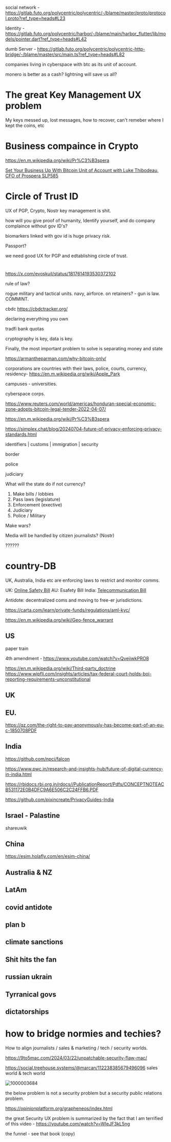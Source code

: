 social network - https://gitlab.futo.org/polycentric/polycentric/-/blame/master/proto/protocol.proto?ref_type=heads#L23

Identity - https://gitlab.futo.org/polycentric/harbor/-/blame/main/harbor_flutter/lib/models/pointer.dart?ref_type=heads#L42

dumb Server - https://gitlab.futo.org/polycentric/polycentric-http-bridge/-/blame/master/src/main.ts?ref_type=heads#L82


companies living in cyberspace with btc as its unit of account.

monero is better as a cash? lightning will save us all? 

# The great Key Management UX problem

My keys messed up, lost messages, how to recover, can't remeber where I kept the coins, etc


# Business compaince in Crypto

https://en.m.wikipedia.org/wiki/Pr%C3%B3spera

[Set Your Business Up With Bitcoin Unit of Account with Luke Thibodeau, CFO of Prospera SLP585
](https://youtube.com/watch?v=skZYsH4nnHI)

# Circle of Trust ID

UX of PGP, Crypto, Nostr key management is shit.

how will you give proof of humanity, Identify yourself, and do company complaince without gov ID's?

biomarkers linked with gov id is huge privacy risk.

Passport?

we need good UX for PGP and edtablishing circle of trust.

# 

https://x.com/evoskuil/status/1817614193530372102

rule of law?

rogue military and tactical units. navy, airforce. on retainers? - gun is law. COMMINT.

cbdc https://cbdctracker.org/

declaring everything you own

tradfi bank quotas 

cryptography is key, data is key.

Finally, the most important problem to solve is separating money and state

https://armantheparman.com/why-bitcoin-only/

corporations are countries with their laws, police, courts, currency, residency- https://en.m.wikipedia.org/wiki/Apple_Park

campuses - universities.

cyberspace corps.

https://www.reuters.com/world/americas/honduran-special-economic-zone-adopts-bitcoin-legal-tender-2022-04-07/

https://en.m.wikipedia.org/wiki/Pr%C3%B3spera


https://simplex.chat/blog/20240704-future-of-privacy-enforcing-privacy-standards.html

identifiers | customs | immigration | security

border 

police

judiciary

What will the state do if not currency?

1. Make bills / lobbies
2. Pass laws (legislature)
3. Enforcement (exective)
4. Judiciary
5. Police / Military

Make wars?

Media will be handled by citizen journalists? (Nostr)

??????

# country-DB
UK, Australia, India etc are enforcing laws to restrict and monitor comms.

UK: [Online Safety Bil](https://x.com/WireMin/status/1699324051745816876)[l](https://www.youtube.com/watch?v=Vj5p7jrw7d4)
AU: Esafety Bill
India: [Telecommunication Bill](https://www.indiatoday.in/law/story/telecommunications-bill-receives-president-droupadi-murmu-assent-becomes-law-2480283-2023-12-25)

Antidote: decentralized coms and moving to free-er jurisdictions.

https://carta.com/learn/private-funds/regulations/aml-kyc/

https://en.m.wikipedia.org/wiki/Geo-fence_warrant

## US 

paper train

4th amendment - https://www.youtube.com/watch?v=QvejiwkPRO8

https://en.m.wikipedia.org/wiki/Third-party_doctrine
https://www.wipfli.com/insights/articles/tax-federal-court-holds-boi-reporting-requirements-unconstitutional

## UK

## EU.

https://qz.com/the-right-to-pay-anonymously-has-become-part-of-an-eu-c-1850708PDF

## India

https://github.com/npci/falcon

https://www.pwc.in/research-and-insights-hub/future-of-digital-currency-in-india.html

https://rbidocs.rbi.org.in/rdocs//PublicationReport/Pdfs/CONCEPTNOTEACB531172E0B4DFC9A6E506C2C24FFB6.PDF

https://github.com/pixincreate/PrivacyGuides-India

## Israel - Palastine

shareuwik

## China
https://esim.holafly.com/en/esim-china/

## Australia & NZ

## LatAm

## covid antidote

## plan b

## climate sanctions 

## Shit hits the fan

## russian ukrain

## Tyrranical govs

## dictatorships

# how to bridge normies and techies?

How to align journalists / sales & marketing / tech / security worlds.

https://9to5mac.com/2024/03/22/unpatchable-security-flaw-mac/

https://social.treehouse.systems/@marcan/112238385679496096
sales world & tech world

![1000003684](https://github.com/user-attachments/assets/698f60a9-aeab-454a-8868-ff3fe1498ad6)

the below problem is not a security problem but a security public relations problem.

https://opinionplatform.org/grapheneos/index.html

the great Security UX problem is summarized by the fact that I am terrified of this video - https://youtube.com/watch?v=WIeJF3kL5ng

the funnel - see that book (copy)
